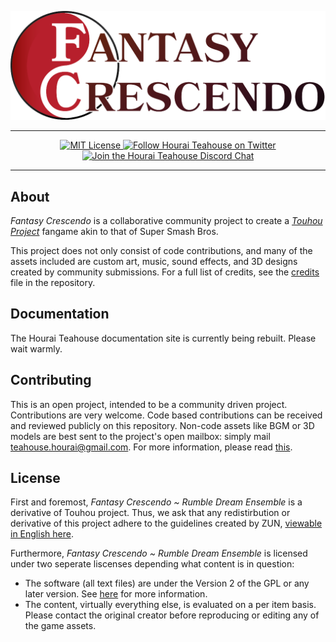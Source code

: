 ![logo](./Assets/Static/Sprites/logo.png)

---

<p align="center">
    <a href="https://opensource.org/licenses/mit-license.php">
        <img src="https://badges.frapsoft.com/os/mit/mit.png?v=103" alt="MIT License">
    </a>
    <a href="https://twitter.com/HouraiTeahouse">
        <img src="https://img.shields.io/badge/twitter-HouraiTeahouse-blue.svg" alt="Follow Hourai Teahouse on Twitter">
    </a>
    <a href="https://discordapp.com/invite/VuZhs9V">
        <img src="https://img.shields.io/badge/discord-hourai--teahouse-738bd7.svg" alt="Join the Hourai Teahouse Discord Chat">
    </a>
</p>

---

## About
*Fantasy Crescendo* is a collaborative community project to create a *[Touhou Project](https://en.touhouwiki.net/wiki/Touhou_Project)* fangame akin to that of Super Smash Bros.

This project does not only consist of code contributions, and many of the assets included are custom art, music, sound effects, and 3D designs created by community submissions. For a full list of credits, see the [credits](./CREDITS.md) file in the repository.

## Documentation
The Hourai Teahouse documentation site is currently being rebuilt. Please wait warmly.

## Contributing
This is an open project, intended to be a community driven project. Contributions are very welcome. Code based contributions can be received and reviewed publicly on this repository. Non-code assets like BGM or 3D models are best sent to the project's open mailbox: simply mail teahouse.hourai@gmail.com. For more information, please read [this](./CONTRIBUTING.md).

## License
First and foremost, *Fantasy Crescendo ~ Rumble Dream Ensemble* is a derivative of Touhou project. Thus, we ask that any redistirbution or derivative of this project adhere to the guidelines created by ZUN, [viewable in English here](http://en.touhouwiki.net/wiki/Touhou_Wiki:Copyrights). 

Furthermore, *Fantasy Crescendo ~ Rumble Dream Ensemble* is licensed under two seperate liscenses depending what content is in question:  
- The software (all text files) are under the Version 2 of the GPL or any later version. See [here](./LICENSE) for more information.
- The content, virtually everything else, is evaluated on a per item basis. Please contact the original creator before reproducing or editing any of the game assets.
